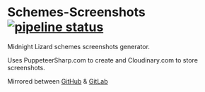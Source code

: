 # Schemes-Screenshots [![pipeline status](https://gitlab.com/midnight-lizard/Schemes-Screenshots/badges/master/pipeline.svg)](https://gitlab.com/midnight-lizard/Schemes-Screenshots/commits/master)

Midnight Lizard schemes screenshots generator.

Uses PuppeteerSharp.com to create and Cloudinary.com to store screenshots.

Mirrored between
[GitHub](https://github.com/Midnight-Lizard/Schemes-Screenshots) &
[GitLab](https://gitlab.com/midnight-lizard/Schemes-Screenshots)